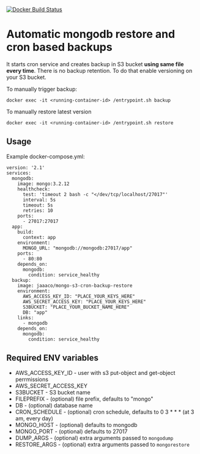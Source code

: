 [![Docker Build Status](https://img.shields.io/docker/build/jaaaco/mongo-s3-cron-backup-restore.svg)](https://hub.docker.com/r/jaaaco/mongo-s3-cron-backup-restore/)

# Automatic mongodb restore and cron based backups

It starts cron service and creates
backup in S3 bucket **using same file every time**. There is no backup retention. To do that enable versioning on your S3 bucket.

To manually trigger backup:

```
docker exec -it <running-container-id> /entrypoint.sh backup
```

To manually restore latest version

```
docker exec -it <running-container-id> /entrypoint.sh restore
```

## Usage

Example docker-compose.yml:

```
version: '2.1'
services:
  mongodb:
    image: mongo:3.2.12
    healthcheck:
      test: 'timeout 2 bash -c "</dev/tcp/localhost/27017"'
      interval: 5s
      timeout: 5s
      retries: 10
    ports:
      - 27017:27017
  app:
    build:
      context: app
    environment:
      MONGO_URL: "mongodb://mongodb:27017/app"
    ports:
      - 80:80
    depends_on:
      mongodb:
        condition: service_healthy
  backup:
    image: jaaaco/mongo-s3-cron-backup-restore
    environment:
      AWS_ACCESS_KEY_ID: "PLACE_YOUR_KEYS_HERE"
      AWS_SECRET_ACCESS_KEY: "PLACE_YOUR_KEYS_HERE"
      S3BUCKET: "PLACE_YOUR_BUCKET_NAME_HERE"
      DB: "app"
    links:
      - mongodb
    depends_on:
      mongodb:
        condition: service_healthy
```

## Required ENV variables

* AWS_ACCESS_KEY_ID - user with s3 put-object and get-object perrmissions
* AWS_SECRET_ACCESS_KEY
* S3BUCKET - S3 bucket name
* FILEPREFIX - (optional) file prefix, defaults to "mongo"
* DB - (optional) database name
* CRON_SCHEDULE - (optional) cron schedule, defaults to 0 3 * * * (at 3 am, every day)
* MONGO_HOST - (optional) defaults to mongodb
* MONGO_PORT - (optional) defaults to 27017
* DUMP_ARGS - (optional) extra arguments passed to `mongodump`
* RESTORE_ARGS - (optional) extra arguments passed to `mongorestore`
